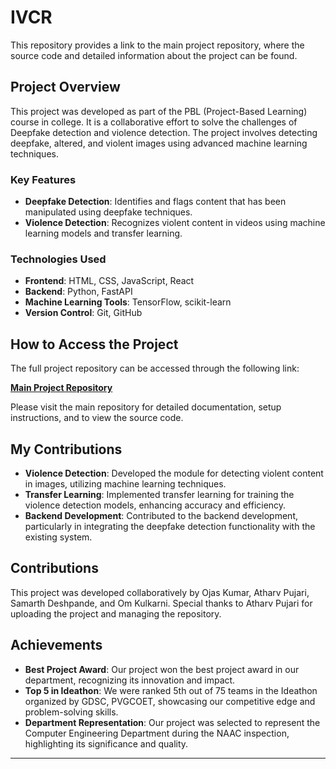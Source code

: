 
# IVCR

This repository provides a link to the main project repository, where the source code and detailed information about the project can be found.

## Project Overview

This project was developed as part of the PBL (Project-Based Learning) course in college. It is a collaborative effort to solve the challenges of Deepfake detection and violence detection. The project involves detecting deepfake, altered, and violent images using advanced machine learning techniques.

### Key Features
- **Deepfake Detection**: Identifies and flags content that has been manipulated using deepfake techniques.
- **Violence Detection**: Recognizes violent content in videos using machine learning models and transfer learning.

### Technologies Used
- **Frontend**: HTML, CSS, JavaScript, React
- **Backend**: Python, FastAPI
- **Machine Learning Tools**: TensorFlow, scikit-learn
- **Version Control**: Git, GitHub

## How to Access the Project

The full project repository can be accessed through the following link:

[**Main Project Repository**](https://github.com/pycode-10/PBL2_IVCR_Deepfake_Violence_Detection/tree/main)

Please visit the main repository for detailed documentation, setup instructions, and to view the source code.

## My Contributions

- **Violence Detection**: Developed the module for detecting violent content in images, utilizing machine learning techniques.
- **Transfer Learning**: Implemented transfer learning for training the violence detection models, enhancing accuracy and efficiency.
- **Backend Development**: Contributed to the backend development, particularly in integrating the deepfake detection functionality with the existing system.

## Contributions

This project was developed collaboratively by Ojas Kumar, Atharv Pujari, Samarth Deshpande, and Om Kulkarni. Special thanks to Atharv Pujari for uploading the project and managing the repository.

## Achievements
- **Best Project Award**: Our project won the best project award in our department, recognizing its innovation and impact.
- **Top 5 in Ideathon**: We were ranked 5th out of 75 teams in the Ideathon organized by GDSC, PVGCOET, showcasing our competitive edge and problem-solving skills.
- **Department Representation**: Our project was selected to represent the Computer Engineering Department during the NAAC inspection, highlighting its significance and quality.

---
